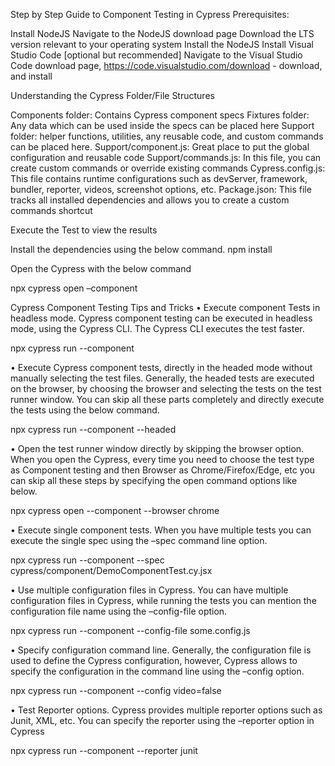 


Step by Step Guide to Component Testing in Cypress
Prerequisites:

Install NodeJS
Navigate to the NodeJS download page
Download the LTS version relevant to your operating system
Install the NodeJS
Install Visual Studio Code [optional but recommended]
Navigate to the Visual Studio Code download page,
https://code.visualstudio.com/download -  download, and install




Understanding the Cypress Folder/File Structures

Components folder: Contains Cypress component specs
Fixtures folder: Any data which can be used inside the specs can be placed here
Support folder: helper functions, utilities, any reusable code, and custom commands can be placed here.
Support/component.js: Great place to put the global configuration and reusable code
Support/commands.js: In this file, you can create custom commands or override existing commands
Cypress.config.js: This file contains runtime configurations such as devServer, framework, bundler, reporter, videos, screenshot options, etc.
Package.json: This file tracks all installed dependencies and allows you to create a custom commands shortcut



Execute the Test to view the results

Install the dependencies using the below command.
npm install

Open the Cypress with the below command

npx cypress open –component

Cypress Component Testing Tips and Tricks
•	Execute component Tests in headless mode. Cypress component testing can be executed in headless mode, using the Cypress CLI. The Cypress CLI executes the test faster. 

npx cypress run --component

•	Execute Cypress component tests, directly in the headed mode without manually selecting the test files. Generally, the headed tests are executed on the browser, by choosing the browser and selecting the tests on the test runner window. You can skip all these parts completely and directly execute the tests using the below command.

npx cypress run --component --headed

•	Open the test runner window directly by skipping the browser option. When you open the Cypress, every time you need to choose the test type as Component testing and then Browser as Chrome/Firefox/Edge, etc you can skip all these steps by specifying the open command options like below.

npx cypress open --component --browser chrome

•	Execute single component tests. When you have multiple tests you can execute the single spec using the –spec command line option.

npx cypress run --component --spec cypress/component/DemoComponentTest.cy.jsx

•	Use multiple configuration files in Cypress. You can have multiple configuration files in Cypress, while running the tests you can mention the configuration file name using the –config-file option.

npx cypress run --component --config-file some.config.js

•	Specify configuration command line. Generally, the configuration file is used to define the Cypress configuration, however, Cypress allows to specify the configuration in the command line using the –config option. 

npx cypress run --component --config video=false   

•	Test Reporter options. Cypress provides multiple reporter options such as Junit, XML, etc. You can specify the reporter using the –reporter option in Cypress

npx cypress run --component --reporter junit



